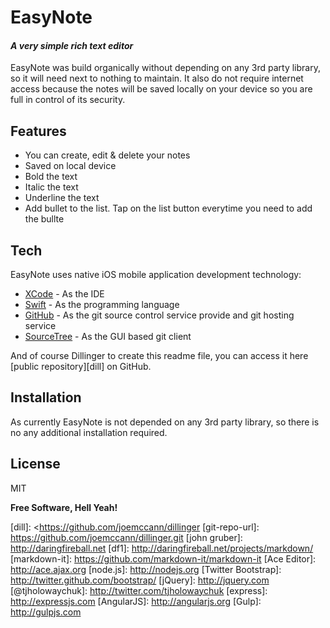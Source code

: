 # EasyNote
#### _A very simple rich text editor_

EasyNote was build organically without depending on any 3rd party library, so it will need next to nothing to maintain. It also do not require internet access because the notes will be saved locally on your device so you are full in control of its security.

## Features
- You can create, edit & delete your notes
- Saved on local device
- Bold the text
- Italic the text
- Underline the text
- Add bullet to the list. Tap on the list button everytime you need to add the bullte

## Tech
EasyNote uses native iOS mobile application development technology:
- [XCode](https://developer.apple.com/xcode/) - As the IDE
- [Swift](https://developer.apple.com/swift/) - As the programming language
- [GitHub](https://github.com/) - As the git source control service provide and git hosting service
- [SourceTree](https://www.sourcetreeapp.com/) - As the GUI based git client

And of course Dillinger to create this readme file, you can access it here [public repository][dill] on GitHub.

## Installation
As currently EasyNote is not depended on any 3rd party library, so there is no any additional installation required.

## License
MIT

**Free Software, Hell Yeah!**

[//]: # (These are reference links used in the body of this note and get stripped out when the markdown processor does its job. There is no need to format nicely because it shouldn't be seen. Thanks SO - http://stackoverflow.com/questions/4823468/store-comments-in-markdown-syntax)

[dill]: <https://github.com/joemccann/dillinger
[git-repo-url]: <https://github.com/joemccann/dillinger.git>
[john gruber]: <http://daringfireball.net>
[df1]: <http://daringfireball.net/projects/markdown/>
[markdown-it]: <https://github.com/markdown-it/markdown-it>
[Ace Editor]: <http://ace.ajax.org>
[node.js]: <http://nodejs.org>
[Twitter Bootstrap]: <http://twitter.github.com/bootstrap/>
[jQuery]: <http://jquery.com>
[@tjholowaychuk]: <http://twitter.com/tjholowaychuk>
[express]: <http://expressjs.com>
[AngularJS]: <http://angularjs.org>
[Gulp]: <http://gulpjs.com>

[PlDb]: <https://github.com/joemccann/dillinger/tree/master/plugins/dropbox/README.md>
[PlGh]: <https://github.com/joemccann/dillinger/tree/master/plugins/github/README.md>
[PlGd]: <https://github.com/joemccann/dillinger/tree/master/plugins/googledrive/README.md>
[PlOd]: <https://github.com/joemccann/dillinger/tree/master/plugins/onedrive/README.md>
[PlMe]: <https://github.com/joemccann/dillinger/tree/master/plugins/medium/README.md>
[PlGa]: <https://github.com/RahulHP/dillinger/blob/master/plugins/googleanalytics/README.md>
